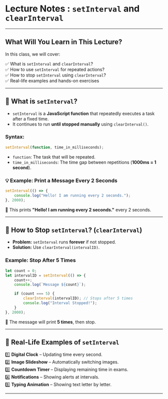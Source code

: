# **Lecture Notes : `setInterval` and `clearInterval`**  

---

## **What Will You Learn in This Lecture?**  
In this class, we will cover:  

✅ What is `setInterval` and `clearInterval`?  
✅ How to use `setInterval` for repeated actions?  
✅ How to stop `setInterval` using `clearInterval`?  
✅ Real-life examples and hands-on exercises  

---

## **🔹 What is `setInterval`?**
- `setInterval` is a **JavaScript function** that repeatedly executes a task after a fixed time.  
- It continues to run **until stopped manually** using `clearInterval()`.  

### **Syntax:**  
```javascript
setInterval(function, time_in_milliseconds);
```
- `function`: The task that will be repeated.  
- `time_in_milliseconds`: The time gap between repetitions (**1000ms = 1 second**).  

### **💡 Example: Print a Message Every 2 Seconds**
```javascript
setInterval(() => {
    console.log("Hello! I am running every 2 seconds.");
}, 2000);
```
🔹 This prints **"Hello! I am running every 2 seconds."** every 2 seconds.

---

## **🔹 How to Stop `setInterval`? (`clearInterval`)**
- **Problem:** `setInterval` runs **forever** if not stopped.  
- **Solution:** Use `clearInterval(intervalID)`.  

### **Example: Stop After 5 Times**
```javascript
let count = 0;
let intervalID = setInterval(() => {
    count++;
    console.log(`Message ${count}`);

    if (count === 5) {
        clearInterval(intervalID); // Stops after 5 times
        console.log("Interval Stopped!");
    }
}, 2000);
```
🔹 The message will print **5 times**, then stop.

---

## **🔹 Real-Life Examples of `setInterval`**
1️⃣ **Digital Clock** – Updating time every second.  
2️⃣ **Image Slideshow** – Automatically switching images.  
3️⃣ **Countdown Timer** – Displaying remaining time in exams.  
4️⃣ **Notifications** – Showing alerts at intervals.  
5️⃣ **Typing Animation** – Showing text letter by letter.

---
